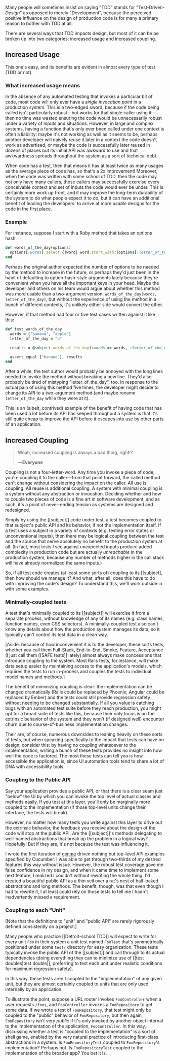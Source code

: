 Many people will sometimes insist on saying "TDD" stands for "Test-Driven-*Design*" as opposed to merely "Development", because the perceived positive influence on the design of production code is for many a primary reason to bother with TDD at all.

There are several ways that TDD impacts design, but most of it can be be broken up into two categories: increased usage and  increased coupling.

## Increased Usage

This one's easy, and its benefits are evident in almost every type of test (TDD or not). 

### What increased usage means

In the absence of any automated testing that invokes a particular bit of code, most code will only ever have a *single invocation point* in a production system. This is a two-edged sword, because if the code being called isn't particularly robust—but works for that single caller using it—then no time was wasted ensuring the code would be unnecessarily robust under a variety of inputs and situations. However, in large and complex systems, having a function that's only ever been called under one context is often a liability: maybe it's not working as well as it seems to be, perhaps another developer will naively reuse it later in a context the code doesn't work as advertised, or maybe the code is successfully later reused in dozens of places but its initial API was awkward to use and that awkwardness spreads throughout the system as a sort of technical debt.

When code has a test, then that means it has at least twice as many usages as the average piece of code has, so that's a 2x improvement! Moreover, when the code was written with some school of TDD, then the code may not only have many callers, those callers may successfully exercise every conceivable context and set of inputs the code would ever be under. This is certainly more work up front, and it may improve the long-term durability of the system to do what people expect it to do, but it can have an additional benefit of leading the developers' to arrive at more *usable* designs for the code in the first place.

### Example

For instance, suppose I start with a Ruby method that takes an options hash:

``` ruby
def words_of_the_day(options)
  options[:words].select {|word| word.start_with?(options[:letter_of_the_day]) }
end
```

Perhaps the original author expected the number of options to be needed by the method to increase in the future, or perhaps they'd just been in the habit of defaulting to option-hash-style arguments lately because they're convenient when you have all the important keys in your head. Maybe the developer and others on his team would argue about whether this method was more usable than a two-argument version, `words_of_the_day(words, letter_of_the_day)`, but without the experience of using the method in a bunch of different contexts, it's unlikely either side would convert the other.

However, if that method had four or five test cases written against it like this:

``` ruby
def test_words_of_the_day
  words = ["banana", "apple"]
  letter_of_the_day = "b"

  results = @subject.words_of_the_day(:words => words, :letter_of_the_day => letter_of_the_day)

  assert_equal ["banana"], results
end
```

After a while, the test author would probably be annoyed with the long lines needed to invoke the method without breaking a new line. They'd also probably be tired of mistyping "letter_of_the_day", too. In response to the actual pain of using this method five times, the developer might decide to change its API to a two-argument method (and maybe rename `letter_of_the_day` while they were at it).

This is an (albeit, contrived) example of the benefit of having code that has been used a lot before its API has seeped throughout a system is that it's still quite cheap to improve the API before it escapes into use by other parts of an application.

## Increased Coupling

> Woah, increased coupling is always a bad thing, right!?
> 
> **—Everyone**

Coupling is not a four-letter-word. Any time you invoke a piece of code, you're coupling it to the caller—from that point forward, the called method can't change without considering the impact on the caller. All use is coupling. All reuse is additional coupling. A system with minimal coupling is a system without any abstraction or invocation. Deciding whether and how to couple two pieces of code is a fine art in software development, and as such, it's a point of never-ending tension as systems are designed and redesigned.

Simply by using the [[subject]] code under test, a test becomes coupled to that subject's public API and its behavior, if not the implementation itself. If a test uses a subject in a variety of contexts (e.g. testing error states or unconventional inputs), then there may be logical coupling between the test and the source that serve absolutely no benefit to the production system at all. (In fact, most tests I see against unexpected inputs produce added complexity in production code but are actually _unreachable_ in the production system, because any number of methods higher in the call stack will have already normalized the same inputs.)

So, if all test code creates (at least some sorts of) coupling to its [[subject], then how should we manage it? And what, after all, does this have to do with improving the code's design? To understand this, we'll work outside in with some examples.

### Minimally-coupled tests

A test that's minimally coupled to its [[subject]] will exercise it from a separate process, without knowledge of any of its names (e.g. class names, function names, even CSS selectors). A minimally-coupled test also can't know any details about how the production system manages its data, so it typically can't control its test data in a clean way. 

[Aside: because of how inconvenient it is to the developer, these sorts tests, whether you call them Full-Stack, End-to-End, Smoke, Feature, Acceptance (I just call them [[SAFE tests]] lately) almost always make concessions that introduce coupling to the system. Most Rails tests, for instance, will make data setup easier by maintaining access to the application's models, which requires the tests to run in-process and couples the tests to individual model names and methods.]

The benefit of minimizing coupling is clear: the implementation can be changed dramatically (Rails could be replaced by Phoenix; Angular could be replaced by Ember) and the tests could still provide regression safety without needing to be changed substantially. If all you value is catching bugs with an automated test suite before they reach production, you might opt for a broad suite of tests like this, because their only focus is on the extrinsic behavior of the system and they won't (if designed well) encounter churn due to course-of-business implementation changes.

Their are, of course, numerous downsides to leaning heavily on these sorts of tests, but when speaking specifically to the impact that tests can have on design, consider this: by having no coupling whatsoever to the implementation, writing a bunch of these tests provides no insight into how well the code is factored. The most these tests can tell you is how accessible the application is, since UI automation tools tend to share a lot of DNA with accessibility tools.

### Coupling to the Public API

Say your application provides a public API, or that there is a clear seam just "below" the UI by which you can invoke the top level of actual classes and methods easily. If you test at this layer, you'll only be marginally more coupled to the implementation (if those top-level units change their interface, the tests will break). 

However, no matter how many tests you write against this layer to drive out the extrinsic behavior, the feedback you receive about the design of the code will stop at the public API. Are the [[subject]]'s methods delegating to well-named abstractions that break up the problem in a logical way? Hopefully! But if they are, it's not because the test was influencing it.

I wrote the first iteration of [gimme](https://github.com/searls/gimme) driven nothing but top-level API examples specified by Cucumber. I was able to get through two-thirds of my desired features this way without issue. However, the robust test coverage gave me false confidence in my design, and when it came time to implement some next feature, I realized I couldn't without rewriting the whole thing. I'd created a beautiful public API as a thin veil over a rat's nest of half-baked abstractions and long methods. The benefit, though, was that even though I had to rewrite it, I at least could rely on those tests to tell me I hadn't inadvertently missed a requirement.

### Coupling to each "Unit"

[Note that the definitions to "unit" and "public API" are rarely rigorously defined consistently on a project.]

Many people who practice [[Detroit-school TDD]] will expect to write for every unit `Foo` in their system a unit test named `FooTest` that's symmetrically positioned under some `test/` directory for easy organization. These tests typically invoke the public API of the [[subject]] and call through to its actual dependencies (doing everything they can to minimize use of [[test doubles|test double]], preferring to test each unit under realistic conditions for maximum regression safety).

In this way, these tests aren't coupled to the "implementation" of any given unit, but they are almost certainly coupled to units that are only used internally by an application.

To illustrate the point, suppose a URL router invokes `FooController` when a user requests `/foos`, and `FooController` invokes a `FooRepository` to get some data. If we wrote a test of `FooRepository`, that test might only be coupled to the "public" behavior of `FooRepository`, but then again, `FooRepository` isn't very _public_ if it's only invoked by another object internal to the implementation of the application, `FooController`. In this way, discussing whether a test is "coupled to the implementation" is a sort of shell game, enabled by the very natural practice of introducing first-class abstractions in a system. Is `FooRepositoryTest` coupled to `FooRepository`'s implementation? Perhaps not. Is `FooRepositoryTest` coupled to the implementation of the broader app? You bet it is.